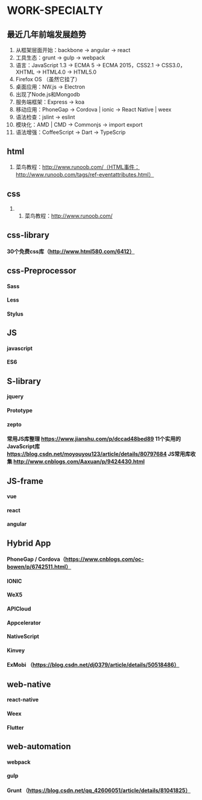 # WORK-SPECIALTY
## 最近几年前端发展趋势
1. 从框架层面开始：backbone -> angular -> react
2. 工具生态：grunt -> gulp -> webpack
3. 语言：JavaScript 1.3 -> ECMA 5 -> ECMA 2015，CSS2.1 -> CSS3.0，XHTML -> HTML4.0 -> HTML5.0
4. Firefox OS （虽然它挂了）
5. 桌面应用：NW.js -> Electron
6. 出现了Node.js和Mongodb
7. 服务端框架：Express -> koa
8. 移动应用：PhoneGap -> Cordova | ionic -> React Native | weex
9. 语法检查：jslint -> eslint
10. 模块化：AMD | CMD -> Commonjs -> import export
11. 语法增强：CoffeeScript -> Dart -> TypeScrip

##  html
1. 菜鸟教程：http://www.runoob.com/（HTML事件：http://www.runoob.com/tags/ref-eventattributes.html）
##  css
1. 1. 菜鸟教程：http://www.runoob.com/
##  css-library
####   30个免费css库（http://www.html580.com/6412）
##  css-Preprocessor
####   Sass
####   Less
####   Stylus
##  JS
####   javascript
####   ES6
##  S-library
####   jquery
####   Prototype
####   zepto
####   常用JS库整理 https://www.jianshu.com/p/dccad48bed89 11个实用的JavaScript库 https://blog.csdn.net/moyouyou123/article/details/80797684 JS常用库收集 http://www.cnblogs.com/Aaxuan/p/9424430.html
##  JS-frame 
####   vue
####   react
####   angular
## Hybrid App
####   PhoneGap / Cordova（https://www.cnblogs.com/oc-bowen/p/6742511.html）
####   IONIC 
####   WeX5
####   APICloud
####   Appcelerator
####   NativeScript
####   Kinvey
####   ExMobi （https://blog.csdn.net/dj0379/article/details/50518486）
##  web-native
####   react-native
####   Weex
####   Flutter
##  web-automation
####   webpack
####   gulp
####   Grunt （https://blog.csdn.net/qq_42606051/article/details/81041825）


